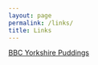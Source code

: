 ```yaml
---
layout: page
permalink: /links/
title: Links
---
```


[BBC Yorkshire Puddings](https://www.bbcgoodfood.com/recipes/best-yorkshire-puddings)
